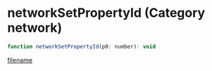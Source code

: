 # networkSetPropertyId (Category network)

```js
function networkSetPropertyId(p0: number): void
```

[filename](networkSetPropertyId_m.md ':include')
